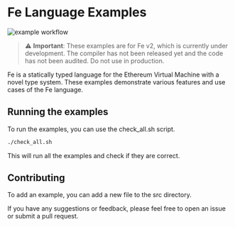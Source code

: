 # Fe Language Examples

![example workflow](https://github.com/turupawn/fe-examples/actions/workflows/run-check.yml/badge.svg)

> ⚠️ **Important**: These examples are for Fe v2, which is currently under development. The compiler has not been released yet and the code has not been audited. Do not use in production.

Fe is a statically typed language for the Ethereum Virtual Machine with a novel type system. These examples demonstrate various features and use cases of the Fe language.

## Running the examples

To run the examples, you can use the check_all.sh script.

```bash
./check_all.sh
```

This will run all the examples and check if they are correct.

## Contributing

To add an example, you can add a new file to the src directory.

If you have any suggestions or feedback, please feel free to open an issue or submit a pull request.
